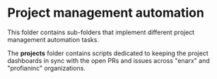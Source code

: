 # Project management automation

This folder contains sub-folders that implement 
different project management automation tasks.

The **projects** folder contains scripts 
dedicated to keeping the project dashboards in sync 
with the open PRs and issues across "enarx" and 
"profianinc" organizations.
